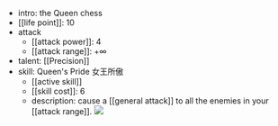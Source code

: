 - intro: the Queen chess
- [[life point]]: 10
- attack
	- [[attack power]]: 4
	- [[attack range]]: $+\infty$
- talent: [[Precision]]
- skill: Queen's Pride 女王所傲
	- [[active skill]]
	- [[skill cost]]: 6
	- description: cause a [[general attack]] to all the enemies in your [[attack range]].
![](https://imgsa.baidu.com/forum/w%3D580/sign=f43883fc0724ab18e016e13f05fbe69a/729cd5fdfc03924570d687d58994a4c27c1e255f.jpg)  
